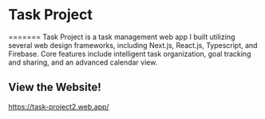 # Task Project
=======
Task Project is a task management web app I built utilizing several web design frameworks, including Next.js, React.js, Typescript, and Firebase. Core features include intelligent task organization, goal tracking and sharing, and an advanced calendar view.

## View the Website!
https://task-project2.web.app/
